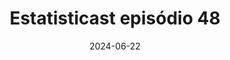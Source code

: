 ---
title: 'Estatisticast episódio 48'
date: '2024-06-22'
layout: event
image:  'images/events/2024-06-22.png'
transmission_url: 'https://www.youtube.com/embed/zvO771E4EgA'
local: 'Prof. Fernanda Maciel (YouTube)'
description: >-
  Entrevista no Estatisticast, podcast da professora Fernanda Maciel.
---